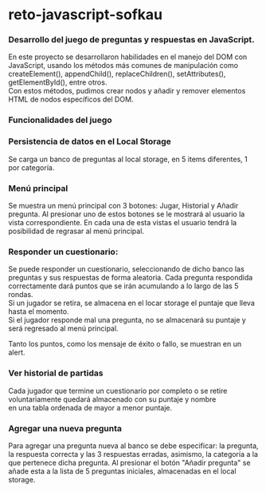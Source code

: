 # reto-javascript-sofkau
### Desarrollo del juego de preguntas y respuestas en JavaScript. <br>
En este proyecto se desarrollaron habilidades en el manejo del DOM con JavaScript,
usando los métodos más comunes de manipulación como createElement(), appendChild(),
replaceChildren(), setAttributes(), getElementById(), entre otros. <br>
Con estos métodos, pudimos crear nodos y añadir y remover elementos HTML de nodos específicos del DOM. <br>

### Funcionalidades del juego

### Persistencia de datos en el Local Storage
Se carga un banco de preguntas al local storage, en 5 items diferentes, 1 por categoría.

### Menú principal
Se muestra un menú principal con 3 botones: Jugar, Historial y Añadir pregunta. Al presionar uno
de estos botones se le mostrará al usuario la vista correspondiente. En cada una de esta vistas el usuario tendrá la
posibilidad de regrasar al menú principal.

### Responder un cuestionario:
Se puede responder un cuestionario, seleccionando de dicho banco las preguntas y sus respuestas de forma aleatoria.
Cada pregunta respondida correctamente dará puntos que se irán acumulando a lo largo de las 5 rondas.<br>
Si un jugador se retira, se almacena en el locar storage el puntaje que lleva hasta el momento.<br>
Si el jugador responde mal una pregunta, no se almacenará su puntaje y será regresado al menú principal.<br>

Tanto los puntos, como los mensaje de éxito o fallo, se muestran en un alert.

### Ver historial de partidas
Cada jugador que termine un cuestionario por completo o se retire voluntariamente quedará almacenado con su puntaje y nombre<br>
en una tabla ordenada de mayor a menor puntaje.

### Agregar una nueva pregunta
Para agregar una pregunta nueva al banco se debe especificar: la pregunta, la respuesta correcta y las 3 respuestas erradas,
asimismo, la categoría a la que pertenece dicha pregunta. Al presionar el botón "Añadir pregunta"
se añade esta a la lista de 5 preguntas iniciales, almacenadas en el local storage.

